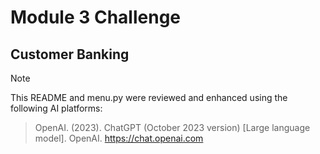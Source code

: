 # Module 3 Challenge
## Customer Banking
>[!Note]
>
>This README and menu.py were reviewed and enhanced using the following AI platforms:
>
>> OpenAI. (2023). ChatGPT (October 2023 version) [Large language model]. OpenAI. https://chat.openai.com
